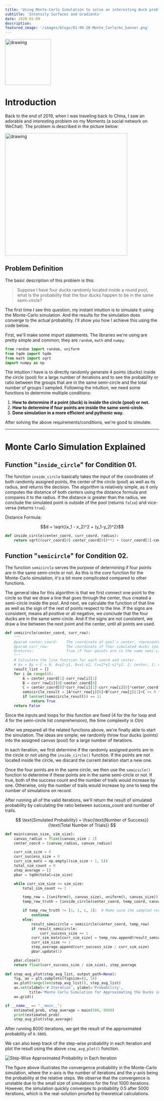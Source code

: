 ```yaml
---
title: 'Using Monte-Carlo Simulation to solve an interesting duck problem.'
subtitle: 'Intensity Surfaces and Gradients'
date: 2020-01-09
description: 
featured_image: '/images/blogs/01-09-20-Monte_Carlo/mc_banner.png'
---
```


<img src="/images/blogs/01-09-20-Monte_Carlo/1521260.png" alt="drawing" width="150"/>

# Introduction

Back to the end of 2019, when I was traveling back to China, I saw an adorable and interesting problem on my Moments (a social network on WeChat). The problem is described in the picture below: 

<img src="/images/blogs/01-09-20-Monte_Carlo/WechatIMG30.jpeg" alt="drawing" width="400"/>

## Problem Definition

The basic description of this problem is this: 
> Suppose I have four ducks randomly located inside a round pool, what is the probability that the four ducks happen to be in the same semi-circle? 

The first time I see this question, my instant intuition is to simulate it using the Monte-Carlo simulation. And the results for the simulation does converge to the actual probability. I'll show you how I achieve this using the code below. 

First, we'll make some import statements. The libraries we're using are pretty simple and common; they are ```random```, ```math``` and ```numpy```. 

```python
from random import random, uniform
from tqdm import tqdm
from math import sqrt 
import numpy as np
```

The intuition I have is to directly randomly generate 4 points (ducks) inside the circle (pool) for a large number of iterations and to see the probability or ratio between the groups that are in the same semi-circle and the total number of groups I sampled. 
Following the intuition, we need some functions to determine multiple conditions: 

1. **How to determine if a point (duck) is inside the circle (pool) or not.**
2. **How to determine if four points are inside the same semi-circle.**
3. **Done simulation in a more efficient and pythonic way.**

After solving the above requirements/conditions, we're good to simulate. 

------

# Monte Carlo Simulation Explained

## Function "```inside_circle```" for Condition 01. 
The function ```inside_circle``` basically takes the input of the coordinates of both randomly assigned points, the center of the circle (pool) as well as its radius, and returns the decision. 
The algorithm is relatively simple, as it only computes the distance of both centers using the distance formula and compares it to the radius. If the distance is greater than the radius, we conclude the simulated point is outside of the pool (returns ```false```) and vice-versa (returns ```true```). 

Distance Formula: 

$$d = \sqrt{(x_1 - x_2)^2 + (y_1-y_2)^2}$$

```python
def inside_circle(center_coord, curr_coord, radius): 
    return sqrt((curr_coord[0]-center_coord[0])**2 + (curr_coord[1]-center_coord[1])**2) < radius
```

## Function "```semicircle```" for Condition 02. 
The function ```semicircle``` serves the purpose of determining if four points are in the same semi-circle or not. As this is the *core* function for the Monte-Carlo simulation, it's a bit more complicated compared to other functions. 

The general idea for this algorithm is that we first connect one point to the circle so that we draw a line that goes through the center, thus created a semi-circle inside the pool. And next, we calculate the function of that line as well as the sign of the rest of points respect to the line. If the signs are consistent, means all positive or all negative, we conclude that the four ducks are in the same semi-circle. And if the signs are not consistent, we draw a line between the next point and the center, until all points are used. 

```python
def semicircle(center_coord, curr_row): 
    """
    @param center_coord:    The coordinate of pool's center, represented as a tuple. 
    @param curr_row:        The coordinate of four simulated ducks (points), represented as a list of tuples. 
    @returns:               True if four points are in the same semi-circle, false if not. 
    """
    # Calculate the line function for each coord and center. 
    # Ax + By + C = 0: A=y2-y1, B=x1-x2, C=x2*y1-x1*y2. 2: center, 1: current point
    result_list = []
    for i in range(4): 
        A = center_coord[1]-curr_row[i][1]
        B = curr_row[i][0]-center_coord[0]
        C = center_coord[0]*curr_row[i][1]-curr_row[i][0]*center_coord[1]
        semicircle_result = [A*curr_row[j][0]+B*curr_row[j][1]+C >= 0 for j in range(4) if j != i]
        if len(set(semicircle_result)) == 1: 
            return True
    return False
```

Since the inputs and loops for this function are fixed (4 for the for loop and 4 for the semi-circle list comprehension), the time complexity is $O(n)$

After we prepared all the related functions above, we're finally able to start the simulation. 
The ideas are simple; we randomly throw four ducks (points) into the assigned canvas (pool) for a large number of iterations. 

In each iteration, we first determine if the randomly assigned points are in the circle or not using the ```inside_circle()``` function. If the points are not located inside the circle, we discard the current iteration start a new one. 

Once the four points are in the same circle, we then use the ```semicicle()``` function to determine if these points are in the same semi-circle or not. If true, both of the success count and the number of trails would increase by one. Otherwise, only the number of trails would increase by one to keep the number of simulations on record. 

After running all of the valid iterations, we'll return the result of simulated probability by calculating the ratio between success_count and number of trails. 

$$
\text{Simulated Probability} = \frac{\text{Number of Success}}{\text{Total Number of Trials}}
$$

```python
def main(canvas_size, sim_size):
    canvas_radius = float(canvas_size / 2)
    center_coord = (canvas_radius, canvas_radius)

    curr_sim_size = 0
    curr_success_size = 0
    curr_sim_matx = np.empty((sim_size + 1, 5))
    total_sim_count = 0
    step_average = []
    pbar = tqdm(total=sim_size)

    while curr_sim_size <= sim_size:
        total_sim_count += 1

        temp_row = [(uniform(0, canvas_size), uniform(0, canvas_size)) for i in range(4)]
        temp_row_truth = [inside_circle(center_coord, temp_coord, canvas_radius) for temp_coord in temp_row]

        if temp_row_truth != [1, 1, 1, 1]:  # Make sure the sampled result is within the circle.
            continue
        else:
            result_semicircle = semicircle(center_coord, temp_row)
            if result_semicircle:
                curr_success_size += 1
            curr_sim_matx[curr_sim_size] = temp_row.append(result_semicircle)
            curr_sim_size += 1
            step_average.append(curr_success_size / curr_sim_size)
            pbar.update(1)

    pbar.close()
    return float(curr_success_size / sim_size), step_average
            
def step_avg_plot(step_avg_list, output_path=None):
    fig, ax = plt.subplots(figsize=(8, 5))
    ax.plot(range(len(step_avg_list)), step_avg_list)
    ax.set(xlabel='# Iteration', ylabel='Probability',
           title='Monte Carlo Simulation for Approximating the Ducks in Pool Problem')
    ax.grid()
```

```python
if __name__ == "__main__":
    estimated_prob, step_average = main(500, 8000)
    print(estimated_prob)
    step_avg_plot(step_average)
```

After running 8000 iterations, we get the result of the approximated probability of ```0.5005```.

We can also keep track of the step-wise probability in each iteration and plot the result using the above ```step_avg_plot()``` function. 

![Step-Wise Approximated Probability in Each Iteration](/images/blogs/01-09-20-Monte_Carlo/mc_output_plot.png)

The figure above illustrates the convergence probability in the Monte-Carlo simulation, where the x-axis is the number of iterations and the y-axis being the probability at the relative steps. We observe that the convergence is unstable due to the small size of simulations for the first 1000 iterations. However, the simulation quickly converges to probability 0.5 after 5000 iterations, which is the real-solution proofed by theoretical calculations. 